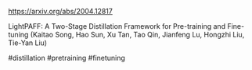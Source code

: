 https://arxiv.org/abs/2004.12817

LightPAFF: A Two-Stage Distillation Framework for Pre-training and Fine-tuning (Kaitao Song, Hao Sun, Xu Tan, Tao Qin, Jianfeng Lu, Hongzhi Liu, Tie-Yan Liu)

#distillation #pretraining #finetuning 